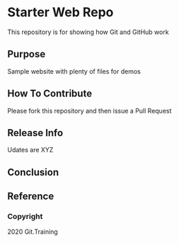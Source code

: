 # Starter Web Repo

This repository is for showing how Git and GitHub work

## Purpose

Sample website with plenty of files for demos

## How To Contribute
Please fork this repository and then issue a Pull Request

## Release Info

Udates are XYZ

## Conclusion

## Reference

### Copyright
2020 Git.Training

